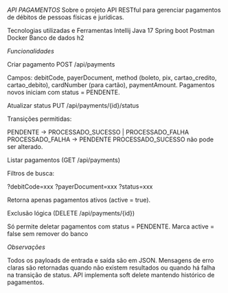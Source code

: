 *API PAGAMENTOS*
Sobre o projeto
API RESTful para gerenciar pagamentos de débitos de pessoas físicas e jurídicas.

Tecnologias utilizadas e Ferramentas
Intellij
Java 17
Spring boot
Postman
Docker
Banco de dados h2

*Funcionalidades*

Criar pagamento POST /api/payments

Campos: debitCode, payerDocument, method (boleto, pix, cartao_credito, cartao_debito), cardNumber (para cartão), paymentAmount.
Pagamentos novos iniciam com status = PENDENTE.

Atualizar status PUT /api/payments/{id}/status

Transições permitidas:

PENDENTE → PROCESSADO_SUCESSO | PROCESSADO_FALHA
PROCESSADO_FALHA → PENDENTE
PROCESSADO_SUCESSO não pode ser alterado.

Listar pagamentos (GET /api/payments)

Filtros de busca:

?debitCode=xxx
?payerDocument=xxx
?status=xxx

Retorna apenas pagamentos ativos (active = true).

Exclusão lógica (DELETE /api/payments/{id})

Só permite deletar pagamentos com status = PENDENTE.
Marca active = false sem remover do banco

*Observações*

Todos os payloads de entrada e saída são em JSON.
Mensagens de erro claras são retornadas quando não existem resultados ou quando há falha na transição de status.
API implementa soft delete mantendo histórico de pagamentos.
